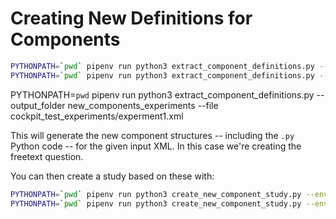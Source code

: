 # Creating New Definitions for Components

```bash
PYTHONPATH=`pwd` pipenv run python3 extract_component_definitions.py --output_folder new_components_test --file experiment_xml/freetexttest.xml
PYTHONPATH=`pwd` pipenv run python3 extract_component_definitions.py --output_folder new_components_test --file experiment_xml/checkboxgrouptest.xml
```

PYTHONPATH=`pwd` pipenv run python3 extract_component_definitions.py --output_folder new_components_experiments --file cockpit_test_experiments/experment1.xml


This will generate the new component structures -- including the `.py` Python code -- for the given input XML.  In this case we're creating the freetext question.

You can then create a study based on these with:

```bash
PYTHONPATH=`pwd` pipenv run python3 create_new_component_study.py --env local --trial_definitions_file new_components_test/freetexttest.xml.py
PYTHONPATH=`pwd` pipenv run python3 create_new_component_study.py --env local --trial_definitions_file new_components_test/checkboxgrouptest.xml.py
```